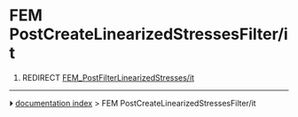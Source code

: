 # FEM PostCreateLinearizedStressesFilter/it
1.  REDIRECT [FEM_PostFilterLinearizedStresses/it](FEM_PostFilterLinearizedStresses/it.md)



---
⏵ [documentation index](../README.md) > FEM PostCreateLinearizedStressesFilter/it
